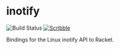 inotify
=======

![Build Status](https://github.com/shawnw/racket-inotify/actions/workflows/ci.yml/badge.svg)
[![Scribble](https://img.shields.io/badge/Docs-Scribble-blue.svg)]([![Scribble](https://img.shields.io/badge/Docs-Scribble-blue.svg)])

Bindings for the Linux inotify API to Racket.
